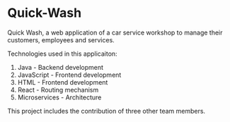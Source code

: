 # Quick-Wash
Quick Wash, a web application of a car service workshop to manage their customers, employees and services.

Technologies used in this applicaiton:
1. Java - Backend development
2. JavaScript - Frontend development
3. HTML - Frontend development
4. React - Routing mechanism
5. Microservices - Architecture

This project includes the contribution of three other team members. 
